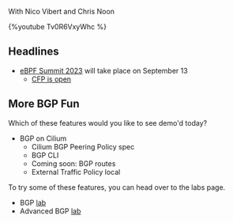 
With Nico Vibert and Chris Noon

{%youtube Tv0R6VxyWhc %}

## Headlines

* [eBPF Summit 2023](https://ebpf.io/summit-2023/) will take place on September 13
  * [CFP is open](https://sessionize.com/ebpf-summit-2023/)

## More BGP Fun

Which of these features would you like to see demo'd today?

* BGP on Cilium
    * Cilium BGP Peering Policy spec
    * BGP CLI
    * Coming soon: BGP routes
    * External Traffic Policy local

To try some of these features, you can head over to the labs page.

* BGP [lab](https://isovalent.com/labs/bgp-on-cilium/)
* Advanced BGP [lab](https://isovalent.com/labs/lb-ipam-bgp-service/)
